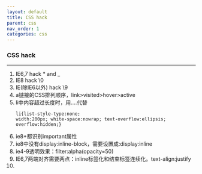 ```yaml
---
layout: default
title: CSS hack
parent: css
nav_order: 1
categories: css
---
```


### CSS hack
---

1. IE6,7 hack  * and _
2. IE8 hack \0
3. IE(除IE6以外) hack \9
4. a链接的CSS排列顺序，link>visited>hover>active
5. li中内容超过长度时，用....代替<pre><code>li{list-style-type:none;
width:200px;
white-space:nowrap;
text-overflow:ellipsis;
overflow:hidden;}</code></pre>
6. ie8+都识别important属性
7. ie8中没有display:inline-block，需要设置成:display:inline
8. ie4-9透明效果：filter:alpha(opacity=50)
9. IE6,7两端对齐需要两点：inline标签化和结束标签连续化。text-align:justify
10. 